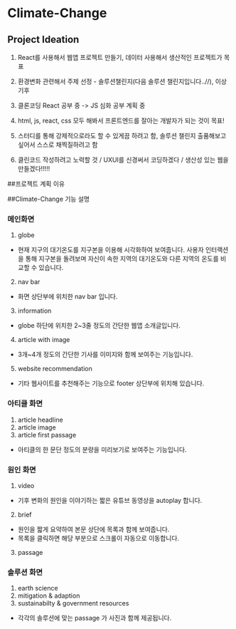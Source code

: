 # Climate-Change

## Project Ideation

1. React를 사용해서 웹앱 프로젝트 만들기, 데이터 사용해서 생산적인 프로젝트가 목표

2. 환경변화 관련해서 주제 선정 - 솔루션챌린지(다음 솔루션 챌린지입니다..//), 이상기후

3. 클론코딩 React 공부 중 -> JS 심화 공부 계획 중

4. html, js, react, css 모두 해봐서 프론트엔드를 잘아는 개발자가 되는 것이 목표!

5. 스터디를 통해 강제적으로라도 할 수 있게끔 하려고 함, 솔루션 챌린지 출품해보고 싶어서 스스로 채찍질하려고 함

6. 클린코드 작성하려고 노력할 것 / UXUI를 신경써서 코딩하겠다 / 생산성 있는 웹을 만들겠다!!!!!

##프로젝트 계획 이유

##Climate-Change 기능 설명 
### 메인화면 
1. globe 
  + 현재 지구의 대기온도를 지구본을 이용해 시각화하여 보여줍니다. 사용자 인터랙션을 통해 지구본을 돌려보며 자신이 속한 지역의 대기온도와 다른 지역의 온도를 비교할 수 있습니다. 
2. nav bar
  + 화면 상단부에 위치한 nav bar 입니다.
3. information
  + globe 하단에 위치한 2~3줄 정도의 간단한 웹앱 소개글입니다.
4. article with image
  + 3개~4개 정도의 간단한 기사를 이미지와 함께 보여주는 기능입니다.
5. website recommendation
  + 기타 웹사이트를 추천해주는 기능으로 footer 상단부에 위치해 있습니다.
### 아티클 화면
1. article headline
2. article image
3. article first passage
  + 아티클의 한 문단 정도의 분량을 미리보기로 보여주는 기능입니다.
### 원인 화면 
1. video
+ 기후 변화의 원인을 이야기하는 짧은 유튜브 동영상을 autoplay 합니다.
2. brief 
+ 원인을 짧게 요약하여 본문 상단에 목록과 함께 보여줍니다.
+ 목록을 클릭하면 해당 부분으로 스크롤이 자동으로 이동합니다.
3. passage 
### 솔루션 화면
1. earth science 
2. mitigation & adaption
3. sustainabilty & government resources 
+ 각각의 솔루션에 맞는 passage 가 사진과 함께 제공됩니다. 
